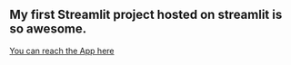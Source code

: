 ## My first Streamlit project hosted on streamlit is so awesome.
[You can reach the App here](https://kswaroop2023-streamlit-project1-main-co9z3c.streamlit.app/)

